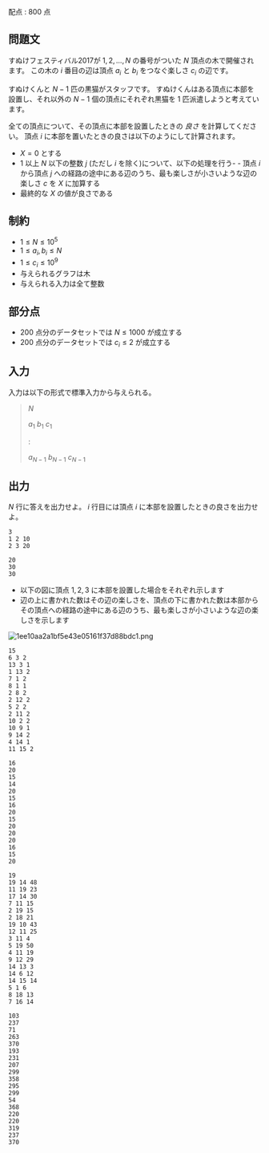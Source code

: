 配点 : $800$ 点

## 問題文

すぬけフェスティバル2017が $1,2, ...,N$ の番号がついた $N$ 頂点の木で開催されます。
この木の $i$ 番目の辺は頂点 $a_i$ と $b_i$ をつなぐ楽しさ $c_i$ の辺です。

すぬけくんと $N-1$ 匹の黒猫がスタッフです。
すぬけくんはある頂点に本部を設置し、それ以外の $N-1$ 個の頂点にそれぞれ黒猫を $1$ 匹派遣しようと考えています。

全ての頂点について、その頂点に本部を設置したときの *良さ* を計算してください。
頂点 $i$ に本部を置いたときの良さは以下のようにして計算されます。

- $X=0$ とする
- $1$ 以上 $N$ 以下の整数 $j$ (ただし $i$ を除く)について、以下の処理を行う-   - 頂点 $i$ から頂点 $j$ への経路の途中にある辺のうち、最も楽しさが小さいような辺の楽しさ $c$ を $X$ に加算する
- 最終的な $X$ の値が良さである

## 制約

- $1 \leq N \leq 10^{5}$
- $1 \leq a_i,b_i \leq N$
- $1 \leq c_i \leq 10^{9}$
- 与えられるグラフは木
- 与えられる入力は全て整数

## 部分点

- $200$ 点分のデータセットでは $N \leq 1000$ が成立する
- $200$ 点分のデータセットでは $c_i \leq 2$ が成立する

## 入力

入力は以下の形式で標準入力から与えられる。

> $N$
> 
> $a_1$ $b_1$ $c_1$
> 
> $:$
> 
> $a_{N-1}$ $b_{N-1}$ $c_{N-1}$

## 出力

$N$ 行に答えを出力せよ。 $i$ 行目には頂点 $i$ に本部を設置したときの良さを出力せよ。

```input1
3
1 2 10
2 3 20
```

```output1
20
30
30
```

- 以下の図に頂点 $1,2,3$ に本部を設置した場合をそれぞれ示します
- 辺の上に書かれた数はその辺の楽しさを、頂点の下に書かれた数は本部からその頂点への経路の途中にある辺のうち、最も楽しさが小さいような辺の楽しさを示します

![1ee10aa2a1bf5e43e05161f37d88bdc1.png](https://atcoder.jp/img/asaporo2/1ee10aa2a1bf5e43e05161f37d88bdc1.png)

```input2
15
6 3 2
13 3 1
1 13 2
7 1 2
8 1 1
2 8 2
2 12 2
5 2 2
2 11 2
10 2 2
10 9 1
9 14 2
4 14 1
11 15 2
```

```output2
16
20
15
14
20
15
16
20
15
20
20
20
16
15
20
```

```input3
19
19 14 48
11 19 23
17 14 30
7 11 15
2 19 15
2 18 21
19 10 43
12 11 25
3 11 4
5 19 50
4 11 19
9 12 29
14 13 3
14 6 12
14 15 14
5 1 6
8 18 13
7 16 14
```

```output3
103
237
71
263
370
193
231
207
299
358
295
299
54
368
220
220
319
237
370
```